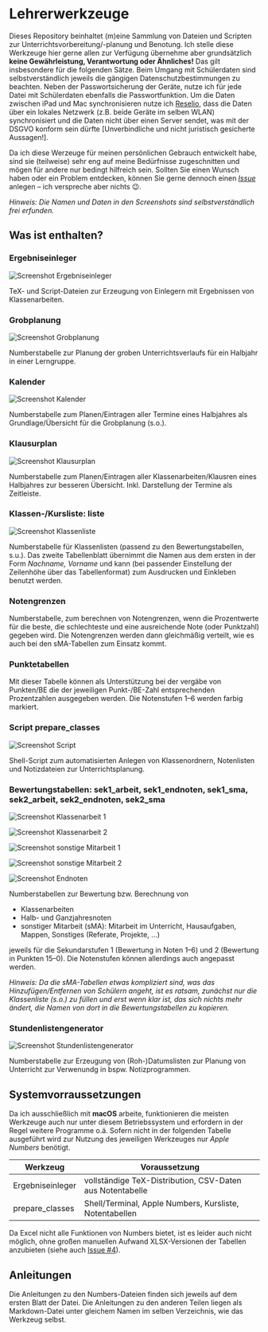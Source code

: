 # Lehrerwerkzeuge

Dieses Repository beinhaltet (m)eine Sammlung von Dateien und Scripten zur Unterrichtsvorbereitung/-planung und Benotung. Ich stelle diese Werkzeuge hier gerne allen zur Verfügung übernehme aber grundsätzlich **keine Gewährleistung, Verantwortung oder Ähnliches!** Das gilt insbesondere für die folgenden Sätze. Beim Umgang mit Schülerdaten sind selbstverständlich jeweils die gängigen Datenschutzbestimmungen zu beachten. Neben der Passwortsicherung der Geräte, nutze ich für jede Datei mit Schülerdaten ebenfalls die Passwortfunktion. Um die Daten zwischen iPad und Mac synchronisieren nutze ich [Reselio](https://www.resilio.com), dass die Daten über ein lokales Netzwerk (z.B. beide Geräte im selben WLAN) synchronisiert und die Daten nicht über einen Server sendet, was mit der DSGVO konform sein dürfte [Unverbindliche und nicht juristisch gesicherte Aussagen!].

Da ich diese Werzeuge für meinen persönlichen Gebrauch entwickelt habe, sind sie (teilweise) sehr eng auf meine Bedürfnisse zugeschnitten und mögen für andere nur bedingt hilfreich sein. Sollten Sie einen Wunsch haben oder ein Problem entdecken, können Sie gerne dennoch einen [*Issue*](https://github.com/tweh/lehrerwerkzeuge/issues) anlegen – ich verspreche aber nichts 😉.

*Hinweis: Die Namen und Daten in den Screenshots sind selbstverständlich frei erfunden.*


## Was ist enthalten?


### Ergebniseinleger

![Screenshot Ergebniseinleger](screenshots/ergebniseinleger.png)

TeX- und Script-Dateien zur Erzeugung von Einlegern mit Ergebnissen von Klassenarbeiten.


### Grobplanung

![Screenshot Grobplanung](screenshots/grobplanung.png)

Numberstabelle zur Planung der groben Unterrichtsverlaufs für ein Halbjahr in einer Lerngruppe.


### Kalender

![Screenshot Kalender](screenshots/kalender.png)

Numberstabelle zum Planen/Eintragen aller Termine eines Halbjahres als Grundlage/Übersicht für die Grobplanung (s.o.).


### Klausurplan

![Screenshot Klausurplan](screenshots/klausurplan.png)

Numberstabelle zum Planen/Eintragen aller Klassenarbeiten/Klausren eines Halbjahres zur besseren Übersicht. Inkl. Darstellung der Termine als Zeitleiste.


### Klassen-/Kursliste: liste

![Screenshot Klassenliste](screenshots/liste.png)

Numberstabelle für Klassenlisten (passend zu den Bewertungstabellen, s.u.). Das zweite Tabellenblatt übernimmt die Namen aus dem ersten in der Form *Nachname, Vorname* und kann (bei passender Einstellung der Zeilenhöhe über das Tabellenformat) zum Ausdrucken und Einkleben benutzt werden.


### Notengrenzen

Numberstabelle, zum berechnen von Notengrenzen, wenn die Prozentwerte für die beste, die schlechteste und eine ausreichende Note (oder Punktzahl) gegeben wird. Die Notengrenzen werden dann gleichmäßig verteilt, wie es auch bei den sMA-Tabellen zum Einsatz kommt.


### Punktetabellen

Mit dieser Tabelle können als Unterstützung  bei der vergäbe von Punkten/BE die der jeweiligen Punkt-/BE-Zahl entsprechenden Prozentzahlen ausgegeben werden. Die Notenstufen 1–6 werden farbig markiert.


### Script prepare_classes

![Screenshot Script](screenshots/prepare_classes.png)

Shell-Script zum automatisierten Anlegen von Klassenordnern, Notenlisten und Notizdateien zur Unterrichtsplanung.


### Bewertungstabellen: sek1_arbeit, sek1_endnoten, sek1_sma, sek2_arbeit, sek2_endnoten, sek2_sma

![Screenshot Klassenarbeit 1](screenshots/sek1_arbeit-1.png)

![Screenshot Klassenarbeit 2](screenshots/sek1_arbeit-2.png)

![Screenshot sonstige Mitarbeit 1](screenshots/sek1_sma-1.png)

![Screenshot sonstige Mitarbeit 2](screenshots/sek1_sma-2.png)

![Screenshot Endnoten](screenshots/sek1_endnoten.png)

Numberstabellen zur Bewertung bzw. Berechnung von

- Klassenarbeiten
- Halb- und Ganzjahresnoten
- sonstiger Mitarbeit (sMA): Mitarbeit im Unterricht, Hausaufgaben, Mappen, Sonstiges (Referate, Projekte, …)

jeweils für die Sekundarstufen 1 (Bewertung in Noten 1–6) und 2 (Bewertung in Punkten 15–0). Die Notenstufen können allerdings auch angepasst werden.

*Hinweis: Da die sMA-Tabellen etwas kompliziert sind, was das Hinzufügen/Entfernen von Schülern angeht, ist es ratsam, zunächst nur die Klassenliste (s.o.) zu füllen und erst wenn klar ist, das sich nichts mehr ändert, die Namen von dort in die Bewertungstabellen zu kopieren.*


### Stundenlistengenerator

![Screenshot Stundenlistengenerator](screenshots/stundenlistengenerator.png)

Numberstabelle zur Erzeugung von (Roh-)Datumslisten zur Planung von Unterricht zur Verwenundg in bspw. Notizprogrammen.


## Systemvorraussetzungen

Da ich ausschließlich mit **macOS** arbeite, funktionieren die meisten Werkzeuge auch nur unter diesem Betriebssystem und erfordern in der Regel weitere Programme o.ä. Sofern nicht in der folgenden Tabelle ausgeführt wird zur Nutzung des jeweiligen Werkzeuges nur *Apple Numbers* benötigt.

| Werkzeug               | Voraussetzung                                             |
|------------------------|-----------------------------------------------------------|
| Ergebniseinleger       | vollständige TeX-Distribution, CSV-Daten aus Notentabelle |
| prepare_classes        | Shell/Terminal, Apple Numbers, Kursliste, Notentabellen   |

Da Excel nicht alle Funktionen von Numbers bietet, ist es leider auch nicht möglich, ohne großen manuellen Aufwand XLSX-Versionen der Tabellen anzubieten (siehe auch [Issue #4](https://github.com/tweh/lehrerwerkzeuge/issues/4)).

## Anleitungen

Die Anleitungen zu den Numbers-Dateien finden sich jeweils auf dem ersten Blatt der Datei. Die Anleitungen zu den anderen Teilen liegen als Markdown-Datei unter gleichem Namen im selben Verzeichnis, wie das Werkzeug selbst.

